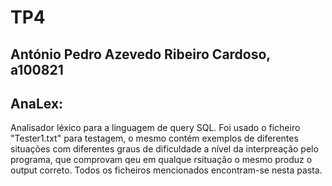 # TP4
## António Pedro Azevedo Ribeiro Cardoso, a100821
##
## AnaLex:
Analisador léxico para a linguagem de query SQL.
Foi usado o ficheiro "Tester1.txt" para testagem, o mesmo contém exemplos de diferentes situações com diferentes graus de dificuldade a nível da interpreação pelo programa, que comprovam qeu em qualque rsituação o mesmo produz o output correto.
Todos os ficheiros mencionados encontram-se nesta pasta.